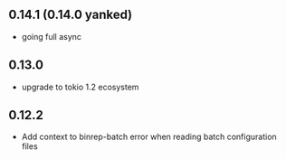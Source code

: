 ## 0.14.1 (0.14.0 yanked)

- going full async

## 0.13.0

- upgrade to tokio 1.2 ecosystem

## 0.12.2

- Add context to binrep-batch error when reading batch configuration files
